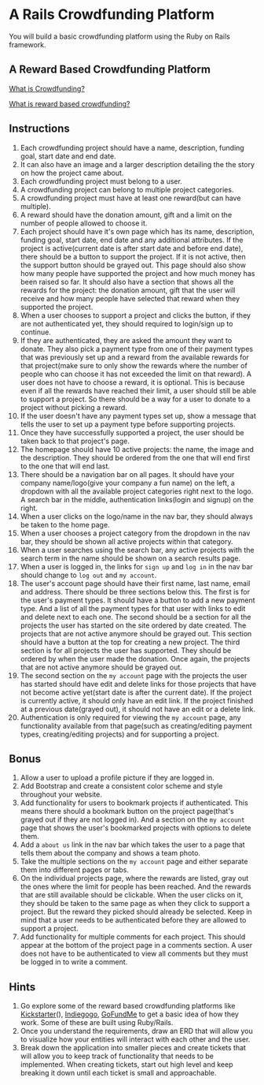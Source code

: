 # A Rails Crowdfunding Platform

You will build a basic crowdfunding platform using the Ruby on Rails framework.

## A Reward Based Crowdfunding Platform

[What is Crowdfunding?](https://en.wikipedia.org/wiki/Crowdfunding)

[What is reward based crowdfunding?](https://www.nerdwallet.com/blog/small-business/reward-crowdfunding/)

## Instructions

1. Each crowdfunding project should have a name, description, funding goal, start date and end date.
2. It can also have an image and a larger description detailing the the story on how the project came about.
3. Each crowdfunding project must belong to a user.
4. A crowdfunding project can belong to multiple project categories.
5. A crowdfunding project must have at least one reward(but can have multiple).
6. A reward should have the donation amount, gift and a limit on the number of people allowed to choose it.
7. Each project should have it's own page which has its name, description, funding goal, start date, end date and any additional attributes. If the project is active(current date is after start date and before end date), there should be a button to support the project. If it is not active, then the support button should be grayed out. This page should also show how many people have supported the project and how much money has been raised so far. It should also have a section that shows all the rewards for the project: the donation amount, gift that the user will receive and how many people have selected that reward when they supported the project.
8. When a user chooses to support a project and clicks the button, if they are not authenticated yet, they should required to login/sign up to continue.
9. If they are authenticated, they are asked the amount they want to donate. They also pick a payment type from one of their payment types that was previously set up and a reward from the available rewards for that project(make sure to only show the rewards where the number of people who can choose it has not exceeded the limit on that reward). A user does not have to choose a reward, it is optional. This is because even if all the rewards have reached their limit, a user should still be able to support a project. So there should be a way for a user to donate to a project without picking a reward.
10. If the user doesn't have any payment types set up, show a message that tells the user to set up a payment type before supporting projects.
11. Once they have successfully supported a project, the user should be taken back to that project's page.
12. The homepage should have 10 active projects: the name, the image and the description. They should be ordered from the one that will end first to the one that will end last.
13. There should be a navigation bar on all pages. It should have your company name/logo(give your company a fun name) on the left, a dropdown with all the available project categories right next to the logo. A search bar in the middle, authentication links(login and signup) on the right.
14. When a user clicks on the logo/name in the nav bar, they should always be taken to the home page.
15. When a user chooses a project category from the dropdown in the nav bar, they should be shown all active projects within that category.
16. When a user searches using the search bar, any active projects with the search term in the name should be shown on a search results page.
17. When a user is logged in, the links for `sign up` and `log in` in the nav bar should change to `log out` and `my account`.
18. The user's account page should have their first name, last name, email and address. There should be three sections below this. The first is for the user's payment types. It should have a button to add a new payment type. And a list of all the payment types for that user with links to edit and delete next to each one. The second should be a section for all the projects the user has started on the site ordered by date created. The projects that are not active anymore should be grayed out. This section should have a button at the top for creating a new project. The third section is for all projects the user has supported. They should be ordered by when the user made the donation. Once again, the projects that are not active anymore should be grayed out.
19. The second section on the `my account` page with the projects the user has started should have edit and delete links for those projects that have not become active yet(start date is after the current date). If the project is currently active, it should only have an edit link. If the project finished at a previous date(grayed out), it should not have an edit or a delete link.
20. Authentication is only required for viewing the `my account` page, any functionality available from that page(such as creating/editing payment types, creating/editing projects) and for supporting a project.

## Bonus

1. Allow a user to upload a profile picture if they are logged in.
2. Add Bootstrap and create a consistent color scheme and style throughout your website.
3. Add functionality for users to bookmark projects if authenticated. This means there should a bookmark button on the project page(that's grayed out if they are not logged in). And a section on the `my account` page that shows the user's bookmarked projects with options to delete them.
4. Add a `about us` link in the nav bar which takes the user to a page that tells them about the company and shows a team photo.
5. Take the multiple sections on the `my account` page and either separate them into different pages or tabs.
6. On the individual projects page, where the rewards are listed, gray out the ones where the limit for people has been reached. And the rewards that are still available should be clickable. When the user clicks on it, they should be taken to the same page as when they click to support a project. But the reward they picked should already be selected. Keep in mind that a user needs to be authenticated before they are allowed to support a project.
7. Add functionality for multiple comments for each project. This should appear at the bottom of the project page in a comments section. A user does not have to be authenticated to view all comments but they must be logged in to write a comment.

## Hints

1. Go explore some of the reward based crowdfunding platforms like [Kickstarter](https://www.kickstarter.com/)(), [Indiegogo](https://www.indiegogo.com/en), [GoFundMe](https://www.gofundme.com/) to get a basic idea of how they work. Some of these are built using Ruby/Rails.
2. Once you understand the requirements, draw an ERD that will allow you to visualize how your entities will interact with each other and the user.
3. Break down the application into smaller pieces and create tickets that will allow you to keep track of functionality that needs to be implemented. When creating tickets, start out high level and keep breaking it down until each ticket is small and approachable.
